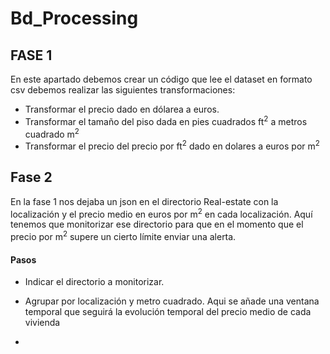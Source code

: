 # Bd_Processing

## FASE 1

En este apartado debemos crear un código que lee el dataset en formato csv debemos realizar las siguientes transformaciones:

* Transformar el precio dado en dólarea a euros.
* Transformar el tamaño del piso dada en pies cuadrados ft<sup>2</sup> a metros cuadrado m<sup>2</sup>
* Transformar el precio del precio por ft<sup>2</sup>  dado en dolares a euros por m<sup>2</sup>




## Fase 2
En la fase 1 nos dejaba un json en el directorio Real-estate con la localización y el precio medio en euros por m<sup>2</sup> en cada localización. Aquí tenemos que monitorizar ese directorio para que en el momento que el precio por m<sup>2</sup> supere un cierto límite enviar una alerta.

#### Pasos
 * Indicar el directorio a monitorizar.
 * Agrupar por localización y metro cuadrado. Aqui se añade una ventana temporal que seguirá la evolución temporal del precio medio 
  de cada vivienda
  
 * 
